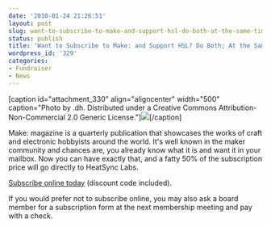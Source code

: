 ```yaml
---
date: '2010-01-24 21:26:51'
layout: post
slug: want-to-subscribe-to-make-and-support-hsl-do-both-at-the-same-time-even
status: publish
title: 'Want to Subscribe to Make: and Support HSL? Do Both; At the Same Time, Even!'
wordpress_id: '329'
categories:
- Fundraiser
- News
---
```





[caption id="attachment_330" align="aligncenter" width="500" caption="Photo by .dh.  Distributed under a Creative Commons Attribution-Non-Commercial 2.0 Generic License."][![](http://www.heatsynclabs.org/wp-content/uploads/2010/01/makezines.jpg)](http://www.flickr.com/photos/25968780@N03/4277770063/in/pool-heatsynclabs)[/caption]

Make: magazine is a quarterly publication that showcases the works of craft and electronic hobbyists around the world.  It's well known in the maker community and chances are, you already know what it is and want  it in your mailbox.  Now you can have exactly that, and a fatty 50% of the subscription price will go directly to HeatSync Labs.

[Subscribe online today](https://readerservices.makezine.com/MK/subnew.aspx?PC=MK&PK=2900068&FC=UNITED+STATES) (discount code included).

If you would prefer not to subscribe online, you may also ask a board member for a subscription form at the next membership meeting and pay with a check.
